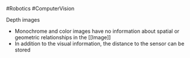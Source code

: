 #Robotics #ComputerVision 


Depth images
- Monochrome and color images have no information about spatial or geometric relationships in the [[Image]]
- In addition to the visual information, the distance to the sensor can be stored